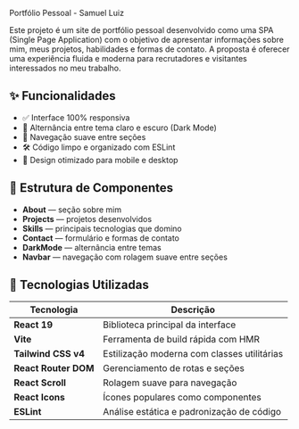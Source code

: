 Portfólio Pessoal - Samuel Luiz

Este projeto é um site de portfólio pessoal desenvolvido como uma SPA (Single Page Application) com o objetivo de apresentar informações sobre mim, meus projetos, habilidades e formas de contato. A proposta é oferecer uma experiência fluida e moderna para recrutadores e visitantes interessados no meu trabalho.

## ✨ Funcionalidades

- ✅ Interface 100% responsiva
- 🌙 Alternância entre tema claro e escuro (Dark Mode)
- 🧭 Navegação suave entre seções
- 🛠️ Código limpo e organizado com ESLint
- 📱 Design otimizado para mobile e desktop

## 📂 Estrutura de Componentes

- **About** — seção sobre mim
- **Projects** — projetos desenvolvidos
- **Skills** — principais tecnologias que domino
- **Contact** — formulário e formas de contato
- **DarkMode** — alternância entre temas
- **Navbar** — navegação com rolagem suave entre seções

## 🚀 Tecnologias Utilizadas

| Tecnologia | Descrição |
|------------|-----------|
| **React 19** | Biblioteca principal da interface |
| **Vite** | Ferramenta de build rápida com HMR |
| **Tailwind CSS v4** | Estilização moderna com classes utilitárias |
| **React Router DOM** | Gerenciamento de rotas e seções |
| **React Scroll** | Rolagem suave para navegação |
| **React Icons** | Ícones populares como componentes |
| **ESLint** | Análise estática e padronização de código |
